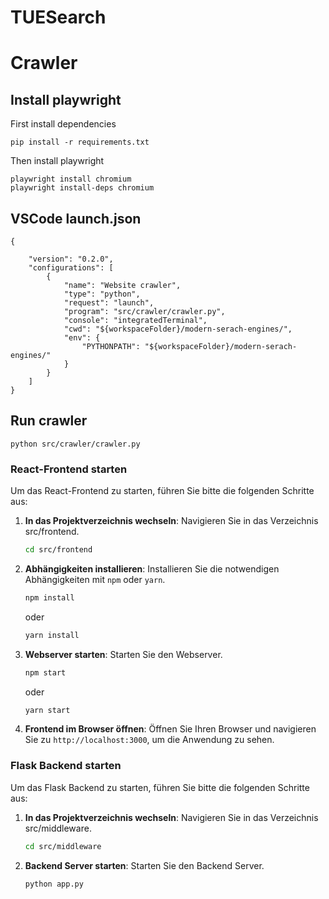 # TUESearch

# Crawler
## Install playwright 
First install dependencies
```
pip install -r requirements.txt
```

Then install playwright
```
playwright install chromium
playwright install-deps chromium
```

## VSCode launch.json
```
{
   
    "version": "0.2.0",
    "configurations": [
        {
            "name": "Website crawler",
            "type": "python",
            "request": "launch",
            "program": "src/crawler/crawler.py",
            "console": "integratedTerminal",
            "cwd": "${workspaceFolder}/modern-serach-engines/",
            "env": {
                "PYTHONPATH": "${workspaceFolder}/modern-serach-engines/"
            }
        }
    ]
}
```
## Run crawler
```
python src/crawler/crawler.py
```

### React-Frontend starten

Um das React-Frontend zu starten, führen Sie bitte die folgenden Schritte aus:

1. **In das Projektverzeichnis wechseln**: Navigieren Sie in das Verzeichnis src/frontend.
    ```bash
    cd src/frontend
    ```
2. **Abhängigkeiten installieren**: Installieren Sie die notwendigen Abhängigkeiten mit `npm` oder `yarn`.
    ```bash
    npm install
    ```
    oder
    ```bash
    yarn install
    ```
3. **Webserver starten**: Starten Sie den Webserver.
    ```bash
    npm start
    ```
    oder
    ```bash
    yarn start
    ```
4. **Frontend im Browser öffnen**: Öffnen Sie Ihren Browser und navigieren Sie zu `http://localhost:3000`, um die Anwendung zu sehen.

### Flask Backend starten 

Um das Flask Backend zu starten, führen Sie bitte die folgenden Schritte aus:

1. **In das Projektverzeichnis wechseln**: Navigieren Sie in das Verzeichnis src/middleware.
    ```bash
    cd src/middleware
    ```
2. **Backend Server starten**: Starten Sie den Backend Server.
    ```bash
    python app.py
    ```
